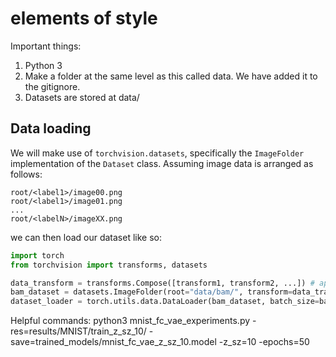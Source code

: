 # elements of style

Important things:
1. Python 3
2. Make a folder at the same level as this called data. We have added it to the gitignore.
3. Datasets are stored at data/<dataset-name>

## Data loading

We will make use of `torchvision.datasets`, specifically the `ImageFolder` implementation of the `Dataset` class. Assuming image data is arranged as follows:
```
root/<label1>/image00.png
root/<label1>/image01.png
...
root/<labelN>/imageXX.png
```
we can then load our dataset like so:
```python
import torch
from torchvision import transforms, datasets

data_transform = transforms.Compose([transform1, transform2, ...]) # apply some transformations
bam_dataset = datasets.ImageFolder(root="data/bam/", transform=data_transform)
dataset_loader = torch.utils.data.DataLoader(bam_dataset, batch_size=batch_sz, shuffle=True)
```


Helpful commands:
python3 mnist_fc_vae_experiments.py -res=results/MNIST/train_z_sz_10/ -save=trained_models/mnist_fc_vae_z_sz_10.model -z_sz=10 -epochs=50
